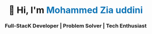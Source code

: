 <div align="center">

<h1>👋 Hi, I'm <span style="color:#0e75b6;"><strong>Mohammed Zia uddini</strong></span></h1>

<!-- Glitch/ASCII/Code headline style -->
<h3>
  Full-StacK Developer | Problem Solver | Tech Enthusiast
</h3>

<!-- Emoji divider headline style -->


